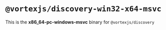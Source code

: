 # `@vortexjs/discovery-win32-x64-msvc`

This is the **x86_64-pc-windows-msvc** binary for `@vortexjs/discovery`
